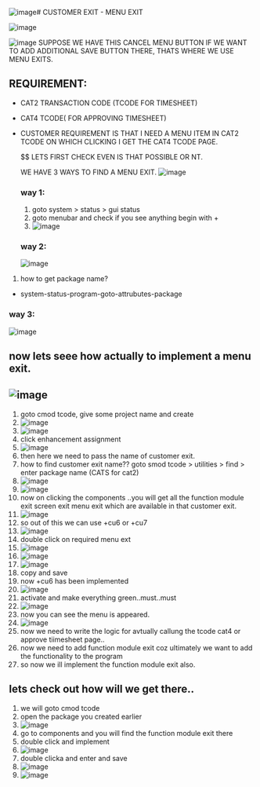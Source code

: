 ![image](https://github.com/bhuvabhavik/MY-ABAP-CHEATSHEET/assets/49744703/6fcfa6a8-52aa-4250-9640-0eb1afa53897)# CUSTOMER EXIT - MENU EXIT

![image](https://github.com/bhuvabhavik/MY-ABAP-CHEATSHEET/assets/49744703/cc694b35-fc1c-48cc-8514-6263b7b77a3c)

![image](https://github.com/bhuvabhavik/MY-ABAP-CHEATSHEET/assets/49744703/6da7c396-d48d-4e1c-9b90-95e7d2820628)
SUPPOSE WE HAVE THIS CANCEL MENU BUTTON IF  WE WANT TO ADD ADDITIONAL SAVE BUTTON THERE, THATS WHERE WE USE MENU EXITS.

## REQUIREMENT: 
- CAT2 TRANSACTION CODE (TCODE FOR TIMESHEET)
- CAT4 TCODE( FOR APPROVING TIMESHEET)
- CUSTOMER REQUIREMENT IS THAT I NEED A MENU ITEM IN CAT2 TCODE ON WHICH CLICKING I GET THE CAT4 TCODE PAGE.

  $$ LETS FIRST CHECK EVEN IS THAT POSSIBLE OR NT.

  WE HAVE 3 WAYS TO FIND A MENU EXIT.
  ![image](https://github.com/bhuvabhavik/MY-ABAP-CHEATSHEET/assets/49744703/c56437bf-1360-4941-b1ed-077ad51f0c40)


  ### way 1:
  1. goto system > status > gui status
  2. goto menubar and check if you see anything begin with +
  3. ![image](https://github.com/bhuvabhavik/MY-ABAP-CHEATSHEET/assets/49744703/965a3cfb-e2c7-4fb0-91ce-50566757026b)
 
  ### way 2:
  ![image](https://github.com/bhuvabhavik/MY-ABAP-CHEATSHEET/assets/49744703/b32941dc-f62e-4175-b0d8-1e2b6f79c23a)
1. how to get package name?
  - system-status-program-goto-attrubutes-package
    

### way 3: 
![image](https://github.com/bhuvabhavik/MY-ABAP-CHEATSHEET/assets/49744703/2800db02-f454-4981-a5cc-63ed19dca4d8)

## now lets seee how actually to implement a menu exit.
![image](https://github.com/bhuvabhavik/MY-ABAP-CHEATSHEET/assets/49744703/31173df4-5bab-4b25-93e5-e06ec8e49804)
---
1. goto cmod tcode, give some project name and create
2. ![image](https://github.com/bhuvabhavik/MY-ABAP-CHEATSHEET/assets/49744703/d20413f6-9fcf-4520-88c3-fa5c3bd9611e)
3. ![image](https://github.com/bhuvabhavik/MY-ABAP-CHEATSHEET/assets/49744703/df9855d2-26d0-4a58-9cde-0dcce184b8c8)
4. click enhancement assignment
5. ![image](https://github.com/bhuvabhavik/MY-ABAP-CHEATSHEET/assets/49744703/462c841e-a0c6-4721-bdbf-ac802af83bec)
6. then here we need to pass the name of customer exit.
7. how to find customer exit name?? goto smod tcode > utilities > find > enter package name (CATS for cat2)
8. ![image](https://github.com/bhuvabhavik/MY-ABAP-CHEATSHEET/assets/49744703/31fbf6aa-66f8-4eac-a04f-20b854e5b164)
9. ![image](https://github.com/bhuvabhavik/MY-ABAP-CHEATSHEET/assets/49744703/c16e7ef5-23f1-4c8c-9760-1a7876f6ea78)
10. now on clicking the components ..you will get all the function module exit screen exit menu exit which are available in that customer exit.
11. ![image](https://github.com/bhuvabhavik/MY-ABAP-CHEATSHEET/assets/49744703/13f6f5e4-ed40-4efc-964c-8d170832681e)
12. so out of this we can use +cu6 or +cu7
13. ![image](https://github.com/bhuvabhavik/MY-ABAP-CHEATSHEET/assets/49744703/a9d60d32-4422-4eb2-b55c-492a2b84cca5)
14. double click on required menu ext
15. ![image](https://github.com/bhuvabhavik/MY-ABAP-CHEATSHEET/assets/49744703/88e720cc-b94b-4230-bd40-92b9c8629ef1)
16. ![image](https://github.com/bhuvabhavik/MY-ABAP-CHEATSHEET/assets/49744703/225e3c42-3c50-4665-9287-cc833ffc6b20)
17. ![image](https://github.com/bhuvabhavik/MY-ABAP-CHEATSHEET/assets/49744703/b8abd1a4-3c4d-4755-991a-57ead01f12d4)
18. copy and save
19. now +cu6 has been implemented
20. ![image](https://github.com/bhuvabhavik/MY-ABAP-CHEATSHEET/assets/49744703/1f96bc1f-431a-4d7b-a159-ae8b729afeb9)
21. activate and make everything green..must..must
22. ![image](https://github.com/bhuvabhavik/MY-ABAP-CHEATSHEET/assets/49744703/7f15c468-e20c-40e3-ba7a-aa67516dab29)
23. now you can see the menu is appeared.
24. ![image](https://github.com/bhuvabhavik/MY-ABAP-CHEATSHEET/assets/49744703/5b3f3e8e-f326-47d7-8e97-1b94408aa9e7)
25. now we need to write the logic for avtually callung the tcode cat4 or approve tiimesheet page..
26. now we need to add function module exit coz ultimately we want to add the functionality to the program
27. so now we ill implement the function module exit also.


## lets check out how will we get there..

1. we will goto cmod tcode
2. open the package you created earlier
3. ![image](https://github.com/bhuvabhavik/MY-ABAP-CHEATSHEET/assets/49744703/e85adf38-ffa6-461c-837e-a121ccaa34f4)
4. go to components and you will find the function module exit there
5. double click and implement
6. ![image](https://github.com/bhuvabhavik/MY-ABAP-CHEATSHEET/assets/49744703/fb741c7e-6622-40c3-8667-8e840047e003)
7. double clicka and enter and save
8. ![image](https://github.com/bhuvabhavik/MY-ABAP-CHEATSHEET/assets/49744703/5d891c60-7d49-4ec2-a332-455fedb8e49f)
9. ![image](https://github.com/bhuvabhavik/MY-ABAP-CHEATSHEET/assets/49744703/7006b7cf-bd18-4fc7-ac04-fee902cd5950)




















